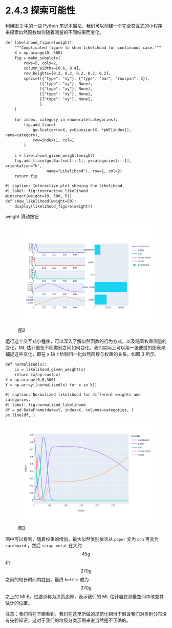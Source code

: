 # 2.4.3 探索可能性

利用图 2 中的一些 Python 笔记本魔法，我们可以创建一个完全交互式的小程序来探索似然函数如何随着测量的不同结果而变化。

```
def likelihood_figure(weight):
    """Complicated figure to show likelihood for continuous case."""
    X = np.arange(0, 500)
    fig = make_subplots(
        rows=5, cols=2,
        column_widths=[0.6, 0.4],
        row_heights=[0.2, 0.2, 0.2, 0.2, 0.2],
        specs=[[{"type": "xy"}, {"type": "bar", "rowspan": 5}],
               [{"type": "xy"}, None],
               [{"type": "xy"}, None],
               [{"type": "xy"}, None],
               [{"type": "xy"}, None],
               ]
    )

    for index, category in enumerate(categories):
        fig.add_trace(
            go.Scatter(x=X, y=Gaussian(X, *pWC[index]), name=category),
            row=index+1, col=1
        )

    L = likelihood_given_weight(weight)
    fig.add_trace(go.Bar(x=L[::-1], y=categories[::-1], orientation="h",
                  name="Likelihood"), row=1, col=2)
    return fig
```

```
#| caption: Interactive plot showing the likelihood.
#| label: fig:interactive_likelihood
@interact(weight=(0, 500, 5))
def show_likelihood(weight=50):
    display(likelihood_figure(weight))
```

weight 滑动按钮

<figure><img src="../../.gitbook/assets/image (5).png" alt=""><figcaption><p>图2</p></figcaption></figure>

运行这个交互式小程序，可以深入了解似然函数的行为方式，以及随着权重测量的变化，ML 估计值在不同类别之间如何变化。我们实际上可以用一张便捷的图表来捕捉这些变化，即在 x 轴上绘制归一化似然函数与权重的关系，如图 3 所示。

```
def normalized(x):
    Lx = likelihood_given_weight(x)
    return Lx/np.sum(Lx)
X = np.arange(0.0,300)
Y = np.array([normalized(x) for x in X])
```

```
#| caption: Normalized likelihood for different weights and categories.
#| label: fig:normalized_likelihood
df = pd.DataFrame(data=Y, index=X, columns=categories, )
px.line(df, )
```

<figure><img src="../../.gitbook/assets/image (6).png" alt=""><figcaption><p>图3</p></figcaption></figure>

图中可以看到，随着权重的增加，最大似然类别依次从 `paper` 变为 `can` 再变为 `cardboard` ，然后 `scrap metal` 在大约 $$45g$$和 $$270g$$ 之间的较长时间内胜出，最终 `bottle` 成为 $$270g$$ 之上的 MLE。过渡点称为决策边界，表示我们的 ML 估计器在测量空间中改变其估计的位置。

注意：我们将在下面看到，我们在这里所做的规范化相当于假设我们对类别分布没有先验知识，这对于我们的垃圾分类示例来说当然是不正确的。

